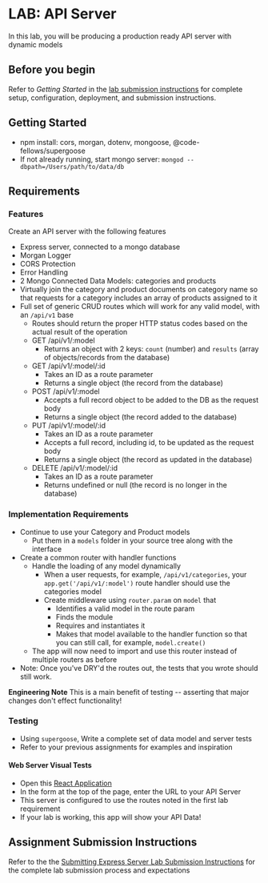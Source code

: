 # LAB: API Server

In this lab, you will be producing a production ready API server with dynamic models

## Before you begin

Refer to *Getting Started*  in the [lab submission instructions](../../../reference/submission-instructions/labs/README.md) for complete setup, configuration, deployment, and submission instructions.

## Getting Started

- npm install: cors, morgan, dotenv, mongoose, @code-fellows/supergoose
- If not already running, start mongo server: `mongod --dbpath=/Users/path/to/data/db`

## Requirements

### Features

Create an API server with the following features

- Express server, connected to a mongo database
- Morgan Logger
- CORS Protection
- Error Handling
- 2 Mongo Connected Data Models: categories and products
- Virtually join the category and product documents on category name so that requests for a category includes an array of products assigned to it
- Full set of generic CRUD routes which will work for any valid model, with an `/api/v1` base
  - Routes should return the proper HTTP status codes based on the actual result of the operation
  - GET /api/v1/:model
    - Returns an object with 2 keys: `count` (number) and `results` (array of objects/records from the database)
  - GET /api/v1/:model/:id
    - Takes an ID as a route parameter
    - Returns a single object (the record from the database)
  - POST /api/v1/:model
    - Accepts a full record object to be added to the DB as the request body
    - Returns a single object (the record added to the database)
  - PUT /api/v1/:model/:id
    - Takes an ID as a route parameter
    - Accepts a full record, including id, to be updated as the request body
    - Returns a single object (the record as updated in the database)
  - DELETE /api/v1/:model/:id
    - Takes an ID as a route parameter
    - Returns undefined or null (the record is no longer in the database)

### Implementation Requirements

- Continue to use your Category and Product models
  - Put them in a `models` folder in your source tree along with the interface
- Create a common router with handler functions
  - Handle the loading of any model dynamically
    - When a user requests, for example, `/api/v1/categories`, your `app.get('/api/v1/:model')` route handler should use the categories model
    - Create middleware using `router.param` on `model` that
      - Identifies a valid model in the route param
      - Finds the module
      - Requires and instantiates it
      - Makes that model available to the handler function so that you can still call, for example, `model.create()`
  - The app will now need to import and use this router instead of multiple routers as before
- Note: Once you've DRY'd the routes out, the tests that you wrote should still work.

**Engineering Note** This is a main benefit of testing -- asserting that major changes don't effect functionality!

### Testing

- Using `supergoose`, Write a complete set of data model and server tests
- Refer to your previous assignments for examples and inspiration

#### Web Server Visual Tests

- Open this [React Application](https://w638oyk7o8.csb.app/)
- In the form at the top of the page, enter the URL to your API Server
- This server is configured to use the routes noted in the first lab requirement
- If your lab is working, this app will show your API Data!

## Assignment Submission Instructions

Refer to the the [Submitting Express Server Lab Submission Instructions](../../../reference/submission-instructions/labs/express-servers.md) for the complete lab submission process and expectations
